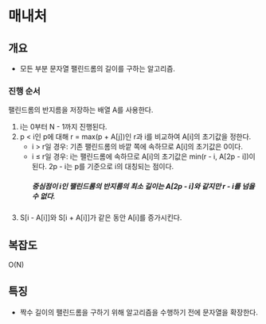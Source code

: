 # 매내처

## 개요
* 모든 부분 문자열 팰린드롬의 길이를 구하는 알고리즘.  

### 진행 순서
팰린드롬의 반지름을 저장하는 배열 A를 사용한다.  
1. i는 0부터 N - 1까지 진행된다.
2. p < i인 p에 대해 r = max(p + A[j])인 r과 i를 비교하여 A[i]의 초기값을 정한다.  
    * i > r일 경우: 기존 팰린드롬의 바깥 쪽에 속하므로 A[i]의 초기값은 0이다.  
    * i ≤ r일 경우: i는 팰린드롬에 속하므로 A[i]의 초기값은 min(r - i, A[2p - i])이 된다. 2p - i는 p를 기준으로 i의 대칭되는 점이다.  
        ##### 중심점이 i인 팰린드롬의 반지름의 최소 길이는 A[2p - i]와 같지만 r - i를 넘을 수 없다.
3. S[i - A[i]]와 S[i + A[i]]가 같은 동안 A[i]를 증가시킨다.

## 복잡도
O(N)

## 특징
* 짝수 길이의 팰린드롬을 구하기 위해 알고리즘을 수행하기 전에 문자열을 확장한다.

